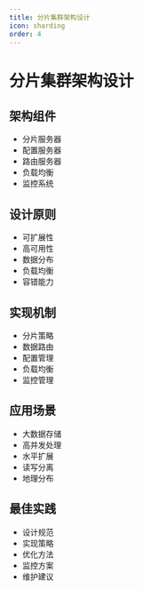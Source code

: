```yaml
---
title: 分片集群架构设计
icon: sharding
order: 4
---
```


# 分片集群架构设计

## 架构组件
- 分片服务器
- 配置服务器
- 路由服务器
- 负载均衡
- 监控系统

## 设计原则
- 可扩展性
- 高可用性
- 数据分布
- 负载均衡
- 容错能力

## 实现机制
- 分片策略
- 数据路由
- 配置管理
- 负载均衡
- 监控管理

## 应用场景
- 大数据存储
- 高并发处理
- 水平扩展
- 读写分离
- 地理分布

## 最佳实践
- 设计规范
- 实现策略
- 优化方法
- 监控方案
- 维护建议
